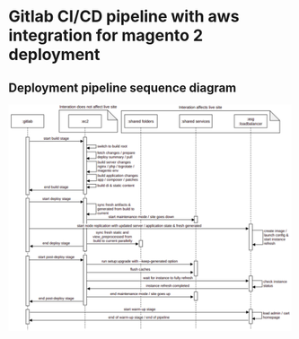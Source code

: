 # Gitlab CI/CD pipeline with aws integration for magento 2 deployment

## Deployment pipeline sequence diagram
![Deployment Pipeline](deployment-pipeline.png)